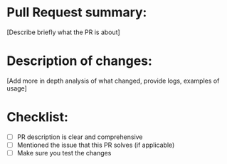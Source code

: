 # Pull Request summary:
[Describe briefly what the PR is about]

# Description of changes:
[Add more in depth analysis of what changed, provide logs, examples of usage]

# Checklist:

- [ ] PR description is clear and comprehensive
- [ ] Mentioned the issue that this PR solves (if applicable)
- [ ] Make sure you test the changes